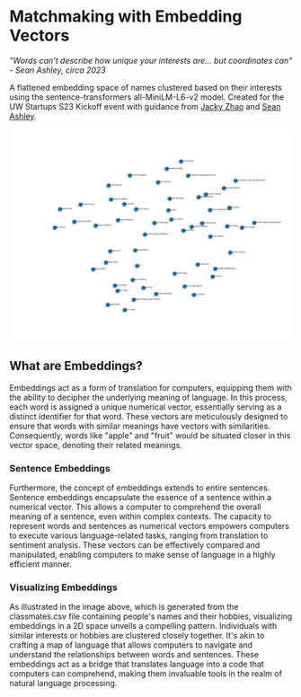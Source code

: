 # Matchmaking with Embedding Vectors

_"Words can't describe how unique your interests are... but coordinates can" - Sean Ashley, circa 2023_

A flattened embedding space of names clustered based on their interests using the sentence-transformers all-MiniLM-L6-v2 model. Created for the UW Startups S23 Kickoff event with guidance from [Jacky Zhao](https://jzhao.xyz/) and [Sean Ashley](https://www.linkedin.com/in/sean-ashley).

![Sample output of script](https://github.com/raoofnaushad/matcher/blob/main/visualization.png?raw=true)


## What are Embeddings? 

Embeddings act as a form of translation for computers, equipping them with the ability to decipher the underlying meaning of language. In this process, each word is assigned a unique numerical vector, essentially serving as a distinct identifier for that word. These vectors are meticulously designed to ensure that words with similar meanings have vectors with similarities. Consequently, words like "apple" and "fruit" would be situated closer in this vector space, denoting their related meanings.

### Sentence Embeddings

Furthermore, the concept of embeddings extends to entire sentences. Sentence embeddings encapsulate the essence of a sentence within a numerical vector. This allows a computer to comprehend the overall meaning of a sentence, even within complex contexts. The capacity to represent words and sentences as numerical vectors empowers computers to execute various language-related tasks, ranging from translation to sentiment analysis. These vectors can be effectively compared and manipulated, enabling computers to make sense of language in a highly efficient manner.

### Visualizing Embeddings

As illustrated in the image above, which is generated from the classmates.csv file containing people's names and their hobbies, visualizing embeddings in a 2D space unveils a compelling pattern. Individuals with similar interests or hobbies are clustered closely together. It's akin to crafting a map of language that allows computers to navigate and understand the relationships between words and sentences. These embeddings act as a bridge that translates language into a code that computers can comprehend, making them invaluable tools in the realm of natural language processing.